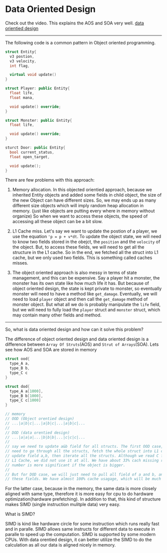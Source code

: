 # Data Oriented Design

Check out the video. This explains the AOS and SOA very well.
[data orientied design](https://www.youtube.com/watch?v=ScvpoiTbMKc)

---

The following code is a common pattern in Object oriented programming.

```Cpp
struct Entity{
  v3 postion,
  v3 velocity,
  int flag,

  virtual void update()
}

struct Player: public Entity{
  float life,
  float mana,

  void update() override;
}

struct Monster: public Entity{
  float life,

  void update() override;
}

sturct Door: public Entity{
  bool current_status,
  float open_target,

  void update();
}
```

There are few problems with this approach:

1. Memory allocation. In this objected orientied approach, because we inherited Entity objects and added some fields in child object, the size of the new Object can have different sizes. So, we may ends up as many different size objects which will imply random heap allocation in memory. (just like objects are putting every where in memory without organize) So when we want to access these objects, the speed of accessing all these object can be a bit slow.

2. L1 Cache miss. Let's say we want to update the postion of a player, we use the equation `'p = p + v*dt`. To update the object state, we will need to know two fields stored in the obejct, the `position` and the `velocity` of the object. But, to access these fields, we will need to get all the structure in the L1 cache. So in the end, we fetched all the struct into L1 cache, but we only used two fields. This is something called caches misses.

3. The object oriented approach is also messy in terms of state management, and this can be expensive. Say a player hit a monster, the monster has its own state like how much life it has. But because of object oriented design, the state is kept private to monster, so eventually monster will need to have a method like `get_damage`. Eventually, we will need to load `player` object and then call the `get_damage` method of monster object. But what all we do is probably manipulate the `life` field, but we will need to fully load the `player` struct and `monster` struct, which may contain many other fields and method.

---

So, what is data oriented design and how can it solve this problem?

The difference of object oriented design and data oriented design is a difference between `Array Of Struts`(AOS) and `Strut of Arrays`(SOA). Lets see how AOS and SOA are stored in memory

```Cpp
struct ood{
  type_A a,
  type_B b,
  type_C c
}

struct dod{
  type_A a[1000],
  type_B b[1000],
  type_C c[1000]
}

// memory
// OOD (Object orentied design)
// ...|a|b|c|...|a|b|c|...|a|b|c|...
//
// DOD (data orentied design)
// ...|a|a|a|...|b|b|b|...|c|c|c|...
//
// say we need to update a&b field for all structs. The first OOD case, we will
// need to go through all the structs, fetch the whole struct into L1 cache, then
// update field a,b, then iterate all the structs. Although we read C field in the
// L1 Cache, we did not use it at all. We have about 33% cach missing rate. This
// number is more significant if the object is bigger.
//
// But for DOD case, we will just need to pull all field of a and b, and just updates
// these fields. We have almost 100% cache usagage, which will be much faster.
```

For the latter case, because in the memory, the same data is more closely aligned with same type, therefore it is more easy for cpu to do hardware optimization(hardware prefetching). In addition to that, this kind of structure makes SIMD (single instruction mulitple data) very easy.

What is SIMD?

SIMD is kind like hardware circle for some instruction which runs really fast and in paralle. SIMD allows same instructs for different data to execute in paralle to speed up the computation. SIMD is supported by some modern CPUs. With data orentied design, it can better utilize the SIMD to do the calculation as all our data is aligned nicely in memory.
